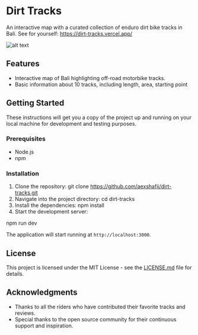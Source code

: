 # Dirt Tracks

An interactive map with a curated collection of enduro dirt bike tracks in Bali.
See for yourself: https://dirt-tracks.vercel.app/

![alt text](public/app_screeshot.png)

## Features

- Interactive map of Bali highlighting off-road motorbike tracks.
- Basic information about 10 tracks, including length, area, starting point

## Getting Started

These instructions will get you a copy of the project up and running on your local machine for development and testing purposes.

### Prerequisites

- Node.js
- npm

### Installation

1. Clone the repository:
   git clone https://github.com/aexshafii/dirt-tracks.git
2. Navigate into the project directory:
   cd dirt-tracks
3. Install the dependencies:
   npm install
4. Start the development server:

npm run dev

The application will start running at `http://localhost:3000`.

## License

This project is licensed under the MIT License - see the [LICENSE.md](LICENSE.md) file for details.

## Acknowledgments

- Thanks to all the riders who have contributed their favorite tracks and reviews.
- Special thanks to the open source community for their continuous support and inspiration.
